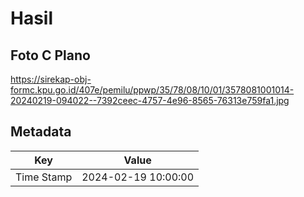 # Hasil

## Foto C Plano

https://sirekap-obj-formc.kpu.go.id/407e/pemilu/ppwp/35/78/08/10/01/3578081001014-20240219-094022--7392ceec-4757-4e96-8565-76313e759fa1.jpg


## Metadata

| Key        | Value               |
| ---------- | ------------------- |
| Time Stamp | 2024-02-19 10:00:00 |



